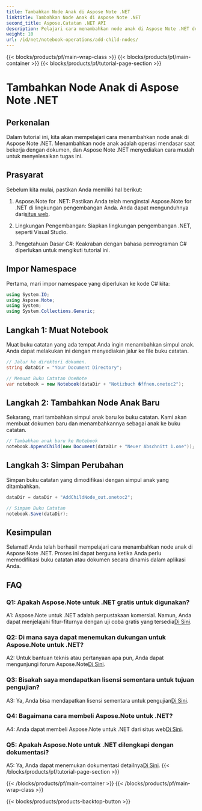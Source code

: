 ```yaml
---
title: Tambahkan Node Anak di Aspose Note .NET
linktitle: Tambahkan Node Anak di Aspose Note .NET
second_title: Aspose.Catatan .NET API
description: Pelajari cara menambahkan node anak di Aspose Note .NET dengan mudah dengan tutorial komprehensif ini. Tingkatkan keterampilan manipulasi dokumen Anda sekarang.
weight: 10
url: /id/net/notebook-operations/add-child-nodes/
---
```


{{< blocks/products/pf/main-wrap-class >}}
{{< blocks/products/pf/main-container >}}
{{< blocks/products/pf/tutorial-page-section >}}

# Tambahkan Node Anak di Aspose Note .NET

## Perkenalan

Dalam tutorial ini, kita akan mempelajari cara menambahkan node anak di Aspose Note .NET. Menambahkan node anak adalah operasi mendasar saat bekerja dengan dokumen, dan Aspose Note .NET menyediakan cara mudah untuk menyelesaikan tugas ini.

## Prasyarat

Sebelum kita mulai, pastikan Anda memiliki hal berikut:

1.  Aspose.Note for .NET: Pastikan Anda telah menginstal Aspose.Note for .NET di lingkungan pengembangan Anda. Anda dapat mengunduhnya dari[situs web](https://releases.aspose.com/note/net/).

2. Lingkungan Pengembangan: Siapkan lingkungan pengembangan .NET, seperti Visual Studio.

3. Pengetahuan Dasar C#: Keakraban dengan bahasa pemrograman C# diperlukan untuk mengikuti tutorial ini.

## Impor Namespace

Pertama, mari impor namespace yang diperlukan ke kode C# kita:

```csharp
using System.IO;
using Aspose.Note;
using System;
using System.Collections.Generic;
```

## Langkah 1: Muat Notebook

Muat buku catatan yang ada tempat Anda ingin menambahkan simpul anak. Anda dapat melakukan ini dengan menyediakan jalur ke file buku catatan.

```csharp
// Jalur ke direktori dokumen.
string dataDir = "Your Document Directory";

// Memuat Buku Catatan OneNote
var notebook = new Notebook(dataDir + "Notizbuch �ffnen.onetoc2");
```

## Langkah 2: Tambahkan Node Anak Baru

Sekarang, mari tambahkan simpul anak baru ke buku catatan. Kami akan membuat dokumen baru dan menambahkannya sebagai anak ke buku catatan.

```csharp
// Tambahkan anak baru ke Notebook
notebook.AppendChild(new Document(dataDir + "Neuer Abschnitt 1.one"));
```

## Langkah 3: Simpan Perubahan

Simpan buku catatan yang dimodifikasi dengan simpul anak yang ditambahkan.

```csharp
dataDir = dataDir + "AddChildNode_out.onetoc2";

// Simpan Buku Catatan
notebook.Save(dataDir);
```

## Kesimpulan

Selamat! Anda telah berhasil mempelajari cara menambahkan node anak di Aspose Note .NET. Proses ini dapat berguna ketika Anda perlu memodifikasi buku catatan atau dokumen secara dinamis dalam aplikasi Anda.

## FAQ

### Q1: Apakah Aspose.Note untuk .NET gratis untuk digunakan?

 A1: Aspose.Note untuk .NET adalah perpustakaan komersial. Namun, Anda dapat menjelajahi fitur-fiturnya dengan uji coba gratis yang tersedia[Di Sini](https://releases.aspose.com/).

### Q2: Di mana saya dapat menemukan dukungan untuk Aspose.Note untuk .NET?

 A2: Untuk bantuan teknis atau pertanyaan apa pun, Anda dapat mengunjungi forum Aspose.Note[Di Sini](https://forum.aspose.com/c/note/28).

### Q3: Bisakah saya mendapatkan lisensi sementara untuk tujuan pengujian?

 A3: Ya, Anda bisa mendapatkan lisensi sementara untuk pengujian[Di Sini](https://purchase.aspose.com/temporary-license/).

### Q4: Bagaimana cara membeli Aspose.Note untuk .NET?

 A4: Anda dapat membeli Aspose.Note untuk .NET dari situs web[Di Sini](https://purchase.aspose.com/buy).

### Q5: Apakah Aspose.Note untuk .NET dilengkapi dengan dokumentasi?

 A5: Ya, Anda dapat menemukan dokumentasi detailnya[Di Sini](https://reference.aspose.com/note/net/).
{{< /blocks/products/pf/tutorial-page-section >}}

{{< /blocks/products/pf/main-container >}}
{{< /blocks/products/pf/main-wrap-class >}}

{{< blocks/products/products-backtop-button >}}
